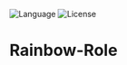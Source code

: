 ![Language](https://img.shields.io/badge/language-js-red.svg?style=flat-square)
![License](https://img.shields.io/badge/license-MIT-blue.svg?style=flat-square)

# Rainbow-Role
